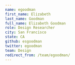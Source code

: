 ```yaml
---
name: egoodman
first_name: Elizabeth
last_name: Goodman
full_name: Elizabeth Goodman
role: Design Researcher
city: San Francisco
state: CA
github: esgoodman
twitter: egoodman
team: Design
redirect_from: /team/egoodman/
---
```

